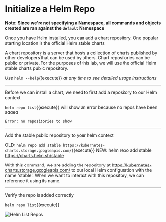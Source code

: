 # Initialize a Helm Repo

**Note: Since we're not specifying a Namespace, all commands and objects created are ran against the `default` Namespace**

Once you have Helm installed, you can add a chart repository. One popular starting location is the official Helm stable charts

A chart repository is a server that hosts a collection of charts published by other developers that can be used by others. Chart repositories can be public or private. For the purposes of this lab, we will use the official Helm stable charts public repository.

*Use* `helm --help`{{execute}} *at any time to see detailed usage instructions*

---

Before we can install a chart, we need to first add a repository to our Helm context

`helm repo list`{{execute}} will show an error because no repos have been added
```shell
Error: no repositories to show
```

---

Add the stable public repository to your helm context

OLD:
`helm repo add stable https://kubernetes-charts.storage.googleapis.com/`{{execute}}
NEW:
helm repo add stable https://charts.helm.sh/stable 

With this command, we are adding the repository at https://kubernetes-charts.storage.googleapis.com/ to our local Helm configuration with the name 'stable'. When we want to interact with this repository, we can reference it using its name.

---

Verify the repo is added correctly

`helm repo list`{{execute}}

![Helm List Repos](repo-list.png)
